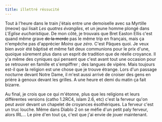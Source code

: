 ```yaml
---
title: illettré réssucité
---
```


Tout à l'heure dans le train j'étais entre une demoiselle avec sa Myrtille
(meow) qui lisait _Les quatres évangiles_, et un jeune homme plongé dans
_L'Eglise eucharistique_. De mon côté, je trouvais que Bret Easton Ellis c'est
quand même grave <s>de la merde</s> pas le même trip en français, mais ça
n'empêche pas d'apprécier _Moins que zéro_. C'est Pâques quoi. Je veux bien
avoir été bâptisé et même fait deux communions pour le prix d'une, quoique
sûrement plus dans un esprit de tradition que de réelle croyance. Il y'a même
des cyniques qui pensent que c'est avant tout une occasion pour se retrouver
en famille et s'empiffrer ; des langues de vipère. Mais toujours est-il que la
religion est une chose que je trouve étrange. Lors d'un passage nocturne
devant Notre Dame, il m'est aussi arrivé de croiser des gens en prière à
genoux devant les grilles. A une heure et demi du matin ça fait bizarre.

Au final, je crois que ce qui m'étonne, plus que les religions et leurs
différentes versions (catho 1.2RC4, islam 2.6, etc) c'est la ferveur qu'on
peut avoir devant un chapelet de croyances ésothériques. La ferveur c'est un
truc louche. Même dans Diablo 2 on se méfie d'un petit paly ferveur, alors
IRL... Le pire d'en tout ça, c'est que j'ai envie de jouer maintenant.

